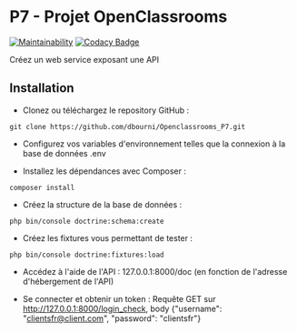 # P7 - Projet OpenClassrooms
[![Maintainability](https://api.codeclimate.com/v1/badges/8588c5e0ad599102feab/maintainability)](https://codeclimate.com/github/dbourni/Openclassrooms_P7/maintainability)
[![Codacy Badge](https://api.codacy.com/project/badge/Grade/5c31a5b429be474b9f4fcff9e2b6ae89)](https://www.codacy.com/app/dbourni/Openclassrooms_P7?utm_source=github.com&amp;utm_medium=referral&amp;utm_content=dbourni/Openclassrooms_P7&amp;utm_campaign=Badge_Grade)

Créez un web service exposant une API

## Installation

*   Clonez ou téléchargez le repository GitHub :
```system
git clone https://github.com/dbourni/Openclassrooms_P7.git
```
*   Configurez vos variables d'environnement telles que la connexion à la base de données .env

*   Installez les dépendances avec Composer :
```system
composer install
```

*   Créez la structure de la base de données :
```system
php bin/console doctrine:schema:create
```

*   Créez les fixtures vous permettant de tester :
```system
php bin/console doctrine:fixtures:load
```

*   Accédez à l'aide de l'API :
127.0.0.1:8000/doc (en fonction de l'adresse d'hébergement de l'API)

*   Se connecter et obtenir un token :
Requête GET sur http://127.0.0.1:8000/login_check, body {"username": "clientsfr@client.com", "password": "clientsfr"}